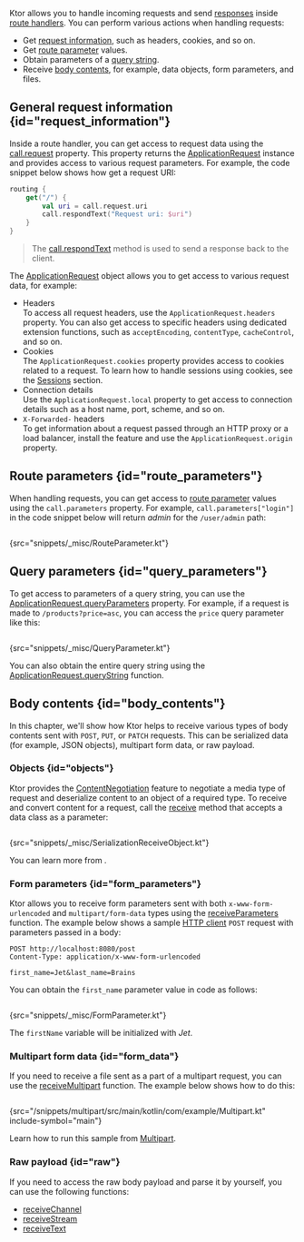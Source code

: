 [//]: # (title: Requests)

Ktor allows you to handle incoming requests and send [responses](responses.md) inside [route handlers](Routing_in_Ktor.md#define_route). You can perform various actions when handling requests:
* Get [request information](#request_information), such as headers, cookies, and so on.
* Get [route parameter](#route_parameters) values.
* Obtain parameters of a [query string](#query_parameters).
* Receive [body contents](#body_contents), for example, data objects, form parameters, and files.

## General request information {id="request_information"}
Inside a route handler, you can get access to request data using the [call.request](https://api.ktor.io/%ktor_version%/io.ktor.application/-application-call/request.html) property. This property returns the [ApplicationRequest](https://api.ktor.io/%ktor_version%/io.ktor.request/-application-request/index.html) instance and provides access to various request parameters. For example, the code snippet below shows how get a request URI:
```kotlin
routing {
    get("/") {
        val uri = call.request.uri
        call.respondText("Request uri: $uri")
    }
}
```
> The [call.respondText](responses.md) method is used to send a response back to the client.

The [ApplicationRequest](https://api.ktor.io/%ktor_version%/io.ktor.request/-application-request/index.html) object allows you to get access to various request data, for example:
* Headers  
  To access all request headers, use the `ApplicationRequest.headers` property. You can also get access to specific headers using dedicated extension functions, such as `acceptEncoding`, `contentType`, `cacheControl`, and so on.
* Cookies  
  The `ApplicationRequest.cookies` property provides access to cookies related to a request. To learn how to handle sessions using cookies, see the [Sessions](sessions.md) section.
* Connection details  
  Use the `ApplicationRequest.local` property to get access to connection details such as a host name, port, scheme, and so on.
* `X-Forwarded-` headers  
  To get information about a request passed through an HTTP proxy or a load balancer, install the [](forward-headers.md) feature and use the `ApplicationRequest.origin` property.


## Route parameters {id="route_parameters"}
When handling requests, you can get access to [route parameter](Routing_in_Ktor.md#route_parameter) values using the `call.parameters` property. For example, `call.parameters["login"]` in the code snippet below will return _admin_ for the `/user/admin` path:
```kotlin
```
{src="snippets/_misc/RouteParameter.kt"}


## Query parameters {id="query_parameters"}

To get access to parameters of a <emphasis tooltip="query_string">query string</emphasis>, you can use the [ApplicationRequest.queryParameters](https://api.ktor.io/%ktor_version%/io.ktor.request/-application-request/query-parameters.html) property. For example, if a request is made to `/products?price=asc`, you can access the `price` query parameter like this:

```kotlin
```
{src="snippets/_misc/QueryParameter.kt"}

You can also obtain the entire query string using the [ApplicationRequest.queryString](https://api.ktor.io/%ktor_version%/io.ktor.request/query-string.html) function.


## Body contents {id="body_contents"}
In this chapter, we'll show how Ktor helps to receive various types of body contents sent with `POST`, `PUT`, or `PATCH` requests.
This can be serialized data (for example, JSON objects), multipart form data, or raw payload.

### Objects {id="objects"}
Ktor provides the [ContentNegotiation](serialization.md) feature to negotiate a media type of request and deserialize content to an object of a required type. To receive and convert content for a request, call the [receive](https://api.ktor.io/%ktor_version%/io.ktor.request/receive.html) method that accepts a data class as a parameter: 
```kotlin
```
{src="snippets/_misc/SerializationReceiveObject.kt"}

You can learn more from [](serialization.md).

### Form parameters {id="form_parameters"}
Ktor allows you to receive form parameters sent with both `x-www-form-urlencoded` and `multipart/form-data` types using the [receiveParameters](https://api.ktor.io/%ktor_version%/io.ktor.request/receive-parameters.html) function. The example below shows a sample [HTTP client](https://www.jetbrains.com/help/idea/http-client-in-product-code-editor.html) `POST` request with parameters passed in a body:
```HTTP
POST http://localhost:8080/post
Content-Type: application/x-www-form-urlencoded

first_name=Jet&last_name=Brains
```
You can obtain the `first_name` parameter value in code as follows:
```kotlin
```
{src="snippets/_misc/FormParameter.kt"}

The `firstName` variable will be initialized with _Jet_.

### Multipart form data {id="form_data"}
If you need to receive a file sent as a part of a multipart request, you can use the [receiveMultipart](https://api.ktor.io/%ktor_version%/io.ktor.request/receive-multipart.html) function. The example below shows how to do this:
```kotlin
```
{src="/snippets/multipart/src/main/kotlin/com/example/Multipart.kt" include-symbol="main"}

Learn how to run this sample from [Multipart](https://github.com/ktorio/ktor-documentation/tree/master/codeSnippets/snippets/multipart).


### Raw payload {id="raw"}
If you need to access the raw body payload and parse it by yourself, you can use the following functions:
* [receiveChannel](https://api.ktor.io/%ktor_version%/io.ktor.request/-application-request/receive-channel.html)
* [receiveStream](https://api.ktor.io/%ktor_version%/io.ktor.request/receive-stream.html)
* [receiveText](https://api.ktor.io/%ktor_version%/io.ktor.request/receive-text.html)
